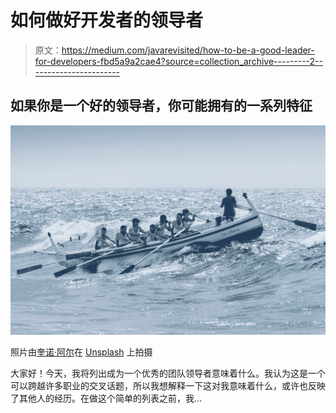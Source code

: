 # 如何做好开发者的领导者

> 原文：<https://medium.com/javarevisited/how-to-be-a-good-leader-for-developers-fbd5a9a2cae4?source=collection_archive---------2----------------------->

## 如果你是一个好的领导者，你可能拥有的一系列特征

![](img/f334759689d817c85513dc8e3e43b4cb.png)

照片由[奎诺·阿尔](https://unsplash.com/@quinoal?utm_source=medium&utm_medium=referral)在 [Unsplash](https://unsplash.com?utm_source=medium&utm_medium=referral) 上拍摄

大家好！今天，我将列出成为一个优秀的团队领导者意味着什么。我认为这是一个可以跨越许多职业的交叉话题，所以我想解释一下这对我意味着什么，或许也反映了其他人的经历。在做这个简单的列表之前，我…